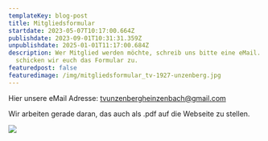 ```yaml
---
templateKey: blog-post
title: Mitgliedsformular
startdate: 2023-05-07T10:17:00.664Z
publishdate: 2023-09-01T10:31:31.359Z
unpublishdate: 2025-01-01T11:17:00.684Z
description: Wer Mitglied werden möchte, schreib uns bitte eine eMail. Dann
  schicken wir euch das Formular zu.
featuredpost: false
featuredimage: /img/mitgliedsformular_tv-1927-unzenberg.jpg
---
```

Hier unsere eMail Adresse: [tvunzenbergheinzenbach@gmail.com](<mailto: tvunzenbergheinzenbach@gmail.com>)

Wir arbeiten gerade daran, das auch als .pdf auf die Webseite zu stellen.

![](/img/mitgliedsformular_tv-1927-unzenberg.jpg)